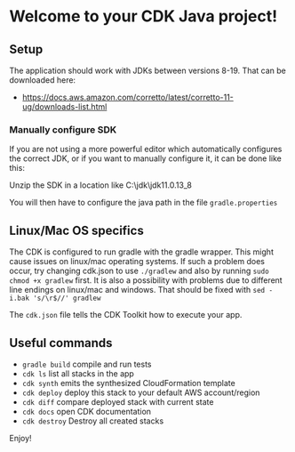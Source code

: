 # Welcome to your CDK Java project!

## Setup
The application should work with JDKs between versions  8-19. 
That can be downloaded here:
* https://docs.aws.amazon.com/corretto/latest/corretto-11-ug/downloads-list.html

### Manually configure SDK
If you are not using a more powerful editor which automatically configures the correct JDK, 
or if you want to manually configure it, it can be done like this:

Unzip the SDK in a location like C:\jdk\jdk11.0.13_8

You will then have to configure the java path in the file `gradle.properties`

## Linux/Mac OS specifics
The CDK is configured to run gradle with the gradle wrapper.
This might cause issues on linux/mac operating systems.
If such a problem does occur, try changing cdk.json to use `./gradlew` and also by running `sudo chmod +x gradlew` first.
It is also a possibility with problems due to different line endings on linux/mac and windows.
That should be fixed with `sed -i.bak 's/\r$//' gradlew`

The `cdk.json` file tells the CDK Toolkit how to execute your app.

## Useful commands

 * `gradle build`    compile and run tests
 * `cdk ls`          list all stacks in the app
 * `cdk synth`       emits the synthesized CloudFormation template
 * `cdk deploy`      deploy this stack to your default AWS account/region
 * `cdk diff`        compare deployed stack with current state
 * `cdk docs`        open CDK documentation
 * `cdk destroy`     Destroy all created stacks
 
Enjoy!
